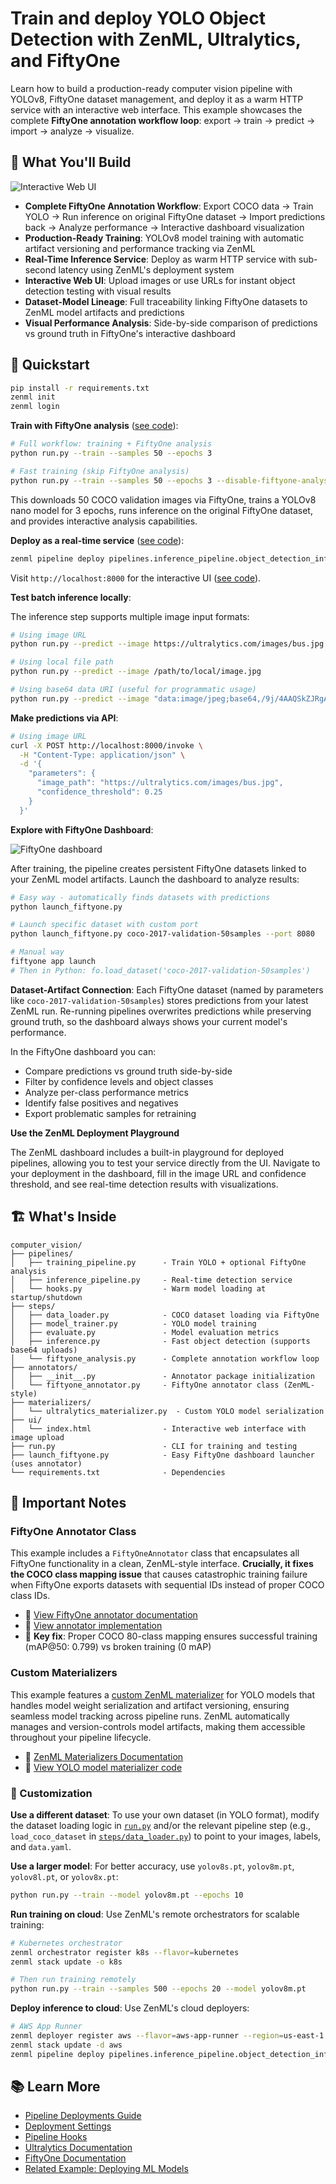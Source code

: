 # Train and deploy YOLO Object Detection with ZenML, Ultralytics, and FiftyOne

Learn how to build a production-ready computer vision pipeline with YOLOv8, FiftyOne dataset management, and deploy it as a warm HTTP service with an interactive web interface. This example showcases the complete **FiftyOne annotation workflow loop**: export → train → predict → import → analyze → visualize.

## 🎯 What You'll Build

![Interactive Web UI](assets/app.png)

- **Complete FiftyOne Annotation Workflow**: Export COCO data → Train YOLO → Run inference on original FiftyOne dataset → Import predictions back → Analyze performance → Interactive dashboard visualization
- **Production-Ready Training**: YOLOv8 model training with automatic artifact versioning and performance tracking via ZenML
- **Real-Time Inference Service**: Deploy as warm HTTP service with sub-second latency using ZenML's deployment system
- **Interactive Web UI**: Upload images or use URLs for instant object detection testing with visual results
- **Dataset-Model Lineage**: Full traceability linking FiftyOne datasets to ZenML model artifacts and predictions
- **Visual Performance Analysis**: Side-by-side comparison of predictions vs ground truth in FiftyOne's interactive dashboard

## 🏃 Quickstart

```bash
pip install -r requirements.txt
zenml init
zenml login
```

**Train with FiftyOne analysis** ([see code](pipelines/training_pipeline.py)):

```bash
# Full workflow: training + FiftyOne analysis
python run.py --train --samples 50 --epochs 3

# Fast training (skip FiftyOne analysis)
python run.py --train --samples 50 --epochs 3 --disable-fiftyone-analysis
```

This downloads 50 COCO validation images via FiftyOne, trains a YOLOv8 nano model for 3 epochs, runs inference on the original FiftyOne dataset, and provides interactive analysis capabilities.

**Deploy as a real-time service** ([see code](pipelines/inference_pipeline.py)):

```bash
zenml pipeline deploy pipelines.inference_pipeline.object_detection_inference_pipeline
```

Visit `http://localhost:8000` for the interactive UI ([see code](ui/index.html)).

**Test batch inference locally**:

The inference step supports multiple image input formats:

```bash
# Using image URL
python run.py --predict --image https://ultralytics.com/images/bus.jpg

# Using local file path
python run.py --predict --image /path/to/local/image.jpg

# Using base64 data URI (useful for programmatic usage)
python run.py --predict --image "data:image/jpeg;base64,/9j/4AAQSkZJRgABAQEA..."
```

**Make predictions via API**:

```bash
# Using image URL
curl -X POST http://localhost:8000/invoke \
  -H "Content-Type: application/json" \
  -d '{
    "parameters": {
      "image_path": "https://ultralytics.com/images/bus.jpg",
      "confidence_threshold": 0.25
    }
  }'
```

**Explore with FiftyOne Dashboard**:

![FiftyOne dashboard](assets/fiftyone_dashboard.png)

After training, the pipeline creates persistent FiftyOne datasets linked to your ZenML model artifacts. Launch the dashboard to analyze results:

```bash
# Easy way - automatically finds datasets with predictions
python launch_fiftyone.py

# Launch specific dataset with custom port
python launch_fiftyone.py coco-2017-validation-50samples --port 8080

# Manual way
fiftyone app launch
# Then in Python: fo.load_dataset('coco-2017-validation-50samples')
```

**Dataset-Artifact Connection**: Each FiftyOne dataset (named by parameters like `coco-2017-validation-50samples`) stores predictions from your latest ZenML run. Re-running pipelines overwrites predictions while preserving ground truth, so the dashboard always shows your current model's performance.

In the FiftyOne dashboard you can:
- Compare predictions vs ground truth side-by-side
- Filter by confidence levels and object classes
- Analyze per-class performance metrics
- Identify false positives and negatives
- Export problematic samples for retraining

**Use the ZenML Deployment Playground**

The ZenML dashboard includes a built-in playground for deployed pipelines, allowing you to test your service directly from the UI. Navigate to your deployment in the dashboard, fill in the image URL and confidence threshold, and see real-time detection results with visualizations.

## 🏗️ What's Inside

```
computer_vision/
├── pipelines/
│   ├── training_pipeline.py      - Train YOLO + optional FiftyOne analysis
│   ├── inference_pipeline.py     - Real-time detection service
│   └── hooks.py                  - Warm model loading at startup/shutdown
├── steps/
│   ├── data_loader.py            - COCO dataset loading via FiftyOne
│   ├── model_trainer.py          - YOLO model training
│   ├── evaluate.py               - Model evaluation metrics
│   ├── inference.py              - Fast object detection (supports base64 uploads)
│   └── fiftyone_analysis.py      - Complete annotation workflow loop
├── annotators/
│   ├── __init__.py               - Annotator package initialization
│   └── fiftyone_annotator.py     - FiftyOne annotator class (ZenML-style)
├── materializers/
│   └── ultralytics_materializer.py  - Custom YOLO model serialization
├── ui/
│   └── index.html                - Interactive web interface with image upload
├── run.py                        - CLI for training and testing
├── launch_fiftyone.py            - Easy FiftyOne dashboard launcher (uses annotator)
└── requirements.txt              - Dependencies
```

## 🔑 Important Notes

### **FiftyOne Annotator Class**

This example includes a `FiftyOneAnnotator` class that encapsulates all FiftyOne functionality in a clean, ZenML-style interface. **Crucially, it fixes the COCO class mapping issue** that causes catastrophic training failure when FiftyOne exports datasets with sequential IDs instead of proper COCO class IDs.

- 📄 [View FiftyOne annotator documentation](./annotators/README.md)
- 🔧 [View annotator implementation](./annotators/fiftyone_annotator.py)
- 🎯 **Key fix**: Proper COCO 80-class mapping ensures successful training (mAP@50: 0.799) vs broken training (0 mAP)

### **Custom Materializers**

This example features a [custom ZenML materializer](https://docs.zenml.io/how-to/types-and-materializers/materializers) for YOLO models that handles model weight serialization and artifact versioning, ensuring seamless model tracking across pipeline runs. ZenML automatically manages and version-controls model artifacts, making them accessible throughout your pipeline lifecycle.

- 📖 [ZenML Materializers Documentation](https://docs.zenml.io/concepts/artifacts/materializers)
- 📄 [View YOLO model materializer code](./materializers/ultralytics_materializer.py)

### 🎨 Customization

**Use a different dataset**: To use your own dataset (in YOLO format), modify the dataset loading logic in [`run.py`](./run.py) and/or the relevant pipeline step (e.g., `load_coco_dataset` in [`steps/data_loader.py`](./steps/data_loader.py)) to point to your images, labels, and `data.yaml`.

**Use a larger model**: For better accuracy, use `yolov8s.pt`, `yolov8m.pt`, `yolov8l.pt`, or `yolov8x.pt`:

```bash
python run.py --train --model yolov8m.pt --epochs 10
```

**Run training on cloud**: Use ZenML's remote orchestrators for scalable training:

```bash
# Kubernetes orchestrator
zenml orchestrator register k8s --flavor=kubernetes
zenml stack update -o k8s

# Then run training remotely
python run.py --train --samples 500 --epochs 20 --model yolov8m.pt
```

**Deploy inference to cloud**: Use ZenML's cloud deployers:

```bash
# AWS App Runner
zenml deployer register aws --flavor=aws-app-runner --region=us-east-1
zenml stack update -d aws
zenml pipeline deploy pipelines.inference_pipeline.object_detection_inference_pipeline
```

## 📚 Learn More

- [Pipeline Deployments Guide](https://docs.zenml.io/how-to/deployment/deployment)
- [Deployment Settings](https://docs.zenml.io/how-to/deployment/deployment_settings)
- [Pipeline Hooks](https://docs.zenml.io/how-to/steps-pipelines/advanced_features#pipeline-and-step-hooks)
- [Ultralytics Documentation](https://docs.ultralytics.com/)
- [FiftyOne Documentation](https://docs.voxel51.com/)
- [Related Example: Deploying ML Models](../deploying_ml_model/README.md)
